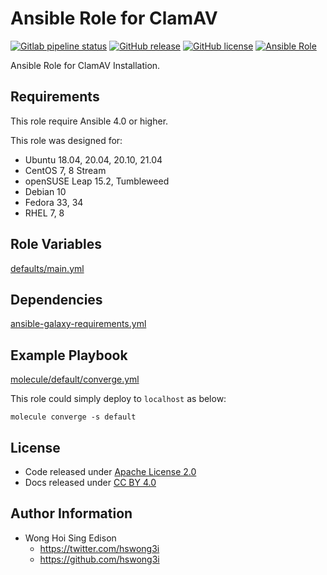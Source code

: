 # Ansible Role for ClamAV

[![Gitlab pipeline status](https://img.shields.io/gitlab/pipeline/alvistack/ansible-role-clamav/master)](https://gitlab.com/alvistack/ansible-role-clamav/-/pipelines)
[![GitHub release](https://img.shields.io/github/release/alvistack/ansible-role-clamav.svg)](https://github.com/alvistack/ansible-role-clamav/releases)
[![GitHub license](https://img.shields.io/github/license/alvistack/ansible-role-clamav.svg)](https://github.com/alvistack/ansible-role-clamav/blob/master/LICENSE)
[![Ansible Role](https://img.shields.io/badge/galaxy-alvistack.clamav-blue.svg)](https://galaxy.ansible.com/alvistack/clamav)

Ansible Role for ClamAV Installation.

## Requirements

This role require Ansible 4.0 or higher.

This role was designed for:

  - Ubuntu 18.04, 20.04, 20.10, 21.04
  - CentOS 7, 8 Stream
  - openSUSE Leap 15.2, Tumbleweed
  - Debian 10
  - Fedora 33, 34
  - RHEL 7, 8

## Role Variables

[defaults/main.yml](defaults/main.yml)

## Dependencies

[ansible-galaxy-requirements.yml](ansible-galaxy-requirements.yml)

## Example Playbook

[molecule/default/converge.yml](molecule/default/converge.yml)

This role could simply deploy to `localhost` as below:

    molecule converge -s default

## License

  - Code released under [Apache License 2.0](LICENSE)
  - Docs released under [CC BY 4.0](http://creativecommons.org/licenses/by/4.0/)

## Author Information

  - Wong Hoi Sing Edison
      - <https://twitter.com/hswong3i>
      - <https://github.com/hswong3i>
